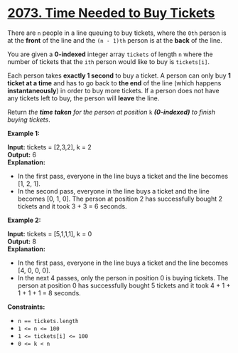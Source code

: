 
# [2073. Time Needed to Buy Tickets](https://leetcode.com/problems/time-needed-to-buy-tickets/)

There are  `n`  people in a line queuing to buy tickets, where the  `0th`  person is at the  **front**  of the line and the  `(n - 1)th`  person is at the  **back**  of the line.

You are given a  **0-indexed**  integer array  `tickets`  of length  `n`  where the number of tickets that the  `ith`  person would like to buy is  `tickets[i]`.

Each person takes  **exactly 1 second**  to buy a ticket. A person can only buy  **1 ticket at a time**  and has to go back to  **the end**  of the line (which happens  **instantaneously**) in order to buy more tickets. If a person does not have any tickets left to buy, the person will  **leave** the line.

Return  _the  **time taken**  for the person at position_ `k`  **_(0-indexed)_** _to finish buying tickets_.

**Example 1:**

**Input:** tickets = [2,3,2], k = 2\
**Output:** 6\
**Explanation:** 
- In the first pass, everyone in the line buys a ticket and the line becomes [1, 2, 1].
- In the second pass, everyone in the line buys a ticket and the line becomes [0, 1, 0].
The person at position 2 has successfully bought 2 tickets and it took 3 + 3 = 6 seconds.

**Example 2:**

**Input:** tickets = [5,1,1,1], k = 0\
**Output:** 8\
**Explanation:**
- In the first pass, everyone in the line buys a ticket and the line becomes [4, 0, 0, 0].
- In the next 4 passes, only the person in position 0 is buying tickets.
The person at position 0 has successfully bought 5 tickets and it took 4 + 1 + 1 + 1 + 1 = 8 seconds.

**Constraints:**

-   `n == tickets.length`
-   `1 <= n <= 100`
-   `1 <= tickets[i] <= 100`
-   `0 <= k < n`  
